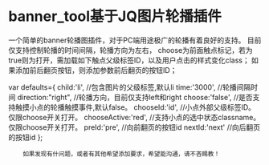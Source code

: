 # banner_tool基于JQ图片轮播插件
一个简单的banner轮播图插件，对于PC端用途极广的轮播有着良好的支持。
目前仅支持控制轮播的时间间隔，轮播方向为左右，
choose为前面触点标记，若为true则为打开，需加载如下触点父级标签ID，以及用户点击的样式变化class；
如果添加前后翻页按钮，则添加参数前后翻页的按钮ID；
<div  id="dian">
				<span></span>
				<span></span>
				<span></span>
				<span></span>
		</div>


var defaults={
			child:'li',			//包含图片的父级标签,默认li
			time:'3000',		//轮播间隔时间
			direction:"right",	//轮播方向，目前仅支持left和right
			choose:'false',		//是否支持触摸小点的轮播触摸事件,默认false。
			chooseId:'id',		//小点外部父级标签ID。仅限choose开关打开。
			chooseActive:'red',	//支持小点的选中状态classname。仅限choose开关打开。
			preId:'pre',		//向前翻页的按钮id
			nextId:'next'		//向后翻页的按钮id
		};
		
		
		如果发现有什问题，或者有其他希望添加要求，希望能沟通，请不吝赐教！

